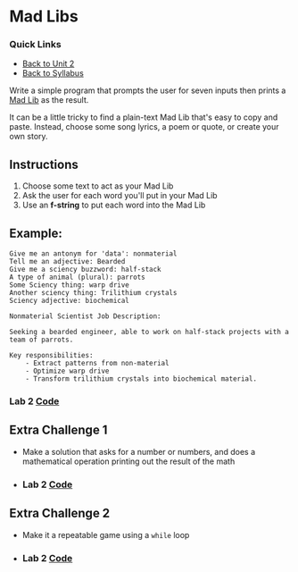 # Mad Libs

### Quick Links
- [Back to Unit 2](https://github.com/PdxCodeGuild/Programming101/blob/master/units/unit-2.md)
- [Back to Syllabus](https://github.com/PdxCodeGuild/Programming101)

Write a simple program that prompts the user for seven inputs then
prints a [Mad Lib](https://en.wikipedia.org/wiki/Mad_Libs) as the result.

It can be a little tricky to find a plain-text Mad Lib that's easy to copy and paste. Instead, choose some song lyrics, a poem or quote, or create your own story.

## Instructions

1. Choose some text to act as your Mad Lib
2. Ask the user for each word you'll put in your Mad Lib
3. Use an **f-string** to put each word into the Mad Lib

## Example:

```
Give me an antonym for 'data': nonmaterial
Tell me an adjective: Bearded
Give me a sciency buzzword: half-stack
A type of animal (plural): parrots
Some Sciency thing: warp drive
Another sciency thing: Trilithium crystals
Sciency adjective: biochemical

Nonmaterial Scientist Job Description:

Seeking a bearded engineer, able to work on half-stack projects with a team of parrots.

Key responsibilities:
    - Extract patterns from non-material
    - Optimize warp drive
    - Transform trilithium crystals into biochemical material.
```

### Lab 2 [Code](/programming_101/code/unit_02/lab-2.0.py)

## Extra Challenge 1
* Make a solution that asks for a number or numbers, and does a mathematical operation printing out the result of the math
* ### Lab 2 [Code](/programming_101/code/unit_02/lab-2.1.py)
## Extra Challenge 2
* Make it a repeatable game using a `while` loop
* ### Lab 2 [Code](/programming_101/code/unit_02/lab-2.2.py)